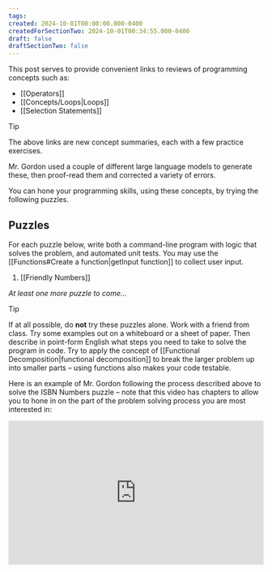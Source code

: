 ```yaml
---
tags:
created: 2024-10-01T00:00:00.000-0400
createdForSectionTwo: 2024-10-01T00:34:55.000-0400
draft: false
draftSectionTwo: false
---
```


This post serves to provide convenient links to reviews of programming concepts such as:

- [[Operators]]
- [[Concepts/Loops|Loops]]
- [[Selection Statements]]

> [!TIP]
> 
> The above links are new concept summaries, each with a few practice exercises.
> 
> Mr. Gordon used a couple of different large language models to generate these, then proof-read them and corrected a variety of errors. 

You can hone your programming skills, using these concepts, by trying the following puzzles.

## Puzzles

For each puzzle below, write both a command-line program with logic that solves the problem, and automated unit tests. You may use the [[Functions#Create a function|getInput function]] to collect user input.

1. [[Friendly Numbers]]

*At least one more puzzle to come...*

> [!TIP]
> 
> If at all possible, do **not** try these puzzles alone. Work with a friend from class. Try some examples out on a whiteboard or a sheet of paper. Then describe in point-form English what steps you need to take to solve the program in code. Try to apply the concept of [[Functional Decomposition|functional decomposition]] to break the larger problem up into smaller parts – using functions also makes your code testable.

Here is an example of Mr. Gordon following the process described above to solve the ISBN Numbers puzzle – note that this video has chapters to allow you to hone in on the part of the problem solving process you are most interested in:

<div style="padding:56.25% 0 0 0;position:relative;">
	<iframe src="https://player.vimeo.com/video/1014081334?h=757e1b5dfa&amp;badge=0&amp;autopause=0&amp;player_id=0&amp;app_id=58479&portrait=0&byline=0&title=0" frameborder="0" allow="autoplay; fullscreen; picture-in-picture; clipboard-write" style="position:absolute;top:0;left:0;width:100%;height:100%;" title="Opening the Teamspace">
	</iframe>
	</div>
<script src="https://player.vimeo.com/api/player.js"></script>